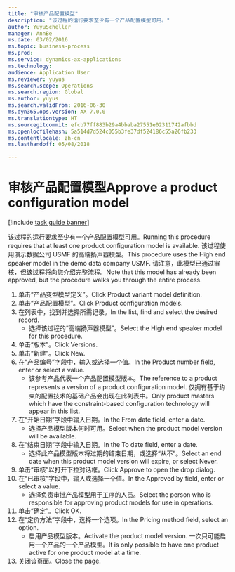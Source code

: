 ```yaml
--- 
title: "审核产品配置模型"
description: "该过程的运行要求至少有一个产品配置模型可用。"
author: YuyuScheller
manager: AnnBe
ms.date: 03/02/2016
ms.topic: business-process
ms.prod: 
ms.service: dynamics-ax-applications
ms.technology: 
audience: Application User
ms.reviewer: yuyus
ms.search.scope: Operations
ms.search.region: Global
ms.author: yuyus
ms.search.validFrom: 2016-06-30
ms.dyn365.ops.version: AX 7.0.0
ms.translationtype: HT
ms.sourcegitcommit: efcb77ff883b29a4bbaba27551e02311742afbbd
ms.openlocfilehash: 5a514d7d524c055b3fe37df524186c55a26fb233
ms.contentlocale: zh-cn
ms.lasthandoff: 05/08/2018

---
```

# <a name="approve-a-product-configuration-model"></a><span data-ttu-id="07c0d-103">审核产品配置模型</span><span class="sxs-lookup"><span data-stu-id="07c0d-103">Approve a product configuration model</span></span>

[!include [task guide banner](../../includes/task-guide-banner.md)]

<span data-ttu-id="07c0d-104">该过程的运行要求至少有一个产品配置模型可用。</span><span class="sxs-lookup"><span data-stu-id="07c0d-104">Running this procedure requires that at least one product configuration model is available.</span></span> <span data-ttu-id="07c0d-105">该过程使用演示数据公司 USMF 的高端扬声器模型。</span><span class="sxs-lookup"><span data-stu-id="07c0d-105">This procedure uses the High end speaker model in the demo data company USMF.</span></span> <span data-ttu-id="07c0d-106">请注意，此模型已通过审核，但该过程将向您介绍完整流程。</span><span class="sxs-lookup"><span data-stu-id="07c0d-106">Note that this model has already been approved, but the procedure walks you through the entire process.</span></span>

1. <span data-ttu-id="07c0d-107">单击“产品变型模型定义”。</span><span class="sxs-lookup"><span data-stu-id="07c0d-107">Click Product variant model definition.</span></span>
2. <span data-ttu-id="07c0d-108">单击“产品配置模型”。</span><span class="sxs-lookup"><span data-stu-id="07c0d-108">Click Product configuration models.</span></span>
3. <span data-ttu-id="07c0d-109">在列表中，找到并选择所需记录。</span><span class="sxs-lookup"><span data-stu-id="07c0d-109">In the list, find and select the desired record.</span></span>
    * <span data-ttu-id="07c0d-110">选择该过程的“高端扬声器模型”。</span><span class="sxs-lookup"><span data-stu-id="07c0d-110">Select the High end speaker model for this procedure.</span></span>  
4. <span data-ttu-id="07c0d-111">单击“版本”。</span><span class="sxs-lookup"><span data-stu-id="07c0d-111">Click Versions.</span></span>
5. <span data-ttu-id="07c0d-112">单击“新建”。</span><span class="sxs-lookup"><span data-stu-id="07c0d-112">Click New.</span></span>
6. <span data-ttu-id="07c0d-113">在“产品编号”字段中，输入或选择一个值。</span><span class="sxs-lookup"><span data-stu-id="07c0d-113">In the Product number field, enter or select a value.</span></span>
    * <span data-ttu-id="07c0d-114">该参考产品代表一个产品配置模型版本。</span><span class="sxs-lookup"><span data-stu-id="07c0d-114">The reference to a product represents a version of a product configuration model.</span></span> <span data-ttu-id="07c0d-115">仅拥有基于约束的配置技术的基础产品会出现在此列表中。</span><span class="sxs-lookup"><span data-stu-id="07c0d-115">Only product masters which have the constraint-based configuration technology will appear in this list.</span></span>  
7. <span data-ttu-id="07c0d-116">在“开始日期”字段中输入日期。</span><span class="sxs-lookup"><span data-stu-id="07c0d-116">In the From date field, enter a date.</span></span>
    * <span data-ttu-id="07c0d-117">选择产品模型版本何时可用。</span><span class="sxs-lookup"><span data-stu-id="07c0d-117">Select when the product model version will be available.</span></span>  
8. <span data-ttu-id="07c0d-118">在“结束日期”字段中输入日期。</span><span class="sxs-lookup"><span data-stu-id="07c0d-118">In the To date field, enter a date.</span></span>
    * <span data-ttu-id="07c0d-119">选择此产品模型版本将过期的结束日期，或选择“从不”。</span><span class="sxs-lookup"><span data-stu-id="07c0d-119">Select an end date when this product model version will expire, or select Never.</span></span>  
9. <span data-ttu-id="07c0d-120">单击“审核”以打开下拉对话框。</span><span class="sxs-lookup"><span data-stu-id="07c0d-120">Click Approve to open the drop dialog.</span></span>
10. <span data-ttu-id="07c0d-121">在“已审核”字段中，输入或选择一个值。</span><span class="sxs-lookup"><span data-stu-id="07c0d-121">In the Approved by field, enter or select a value.</span></span>
    * <span data-ttu-id="07c0d-122">选择负责审批产品模型用于工序的人员。</span><span class="sxs-lookup"><span data-stu-id="07c0d-122">Select the person who is responsible for approving product models for use in operations.</span></span>  
11. <span data-ttu-id="07c0d-123">单击“确定”。</span><span class="sxs-lookup"><span data-stu-id="07c0d-123">Click OK.</span></span>
12. <span data-ttu-id="07c0d-124">在“定价方法”字段中，选择一个选项。</span><span class="sxs-lookup"><span data-stu-id="07c0d-124">In the Pricing method field, select an option.</span></span>
    * <span data-ttu-id="07c0d-125">启用产品模型版本。</span><span class="sxs-lookup"><span data-stu-id="07c0d-125">Activate the product model version.</span></span> <span data-ttu-id="07c0d-126">一次只可能启用一个产品的一个产品模型。</span><span class="sxs-lookup"><span data-stu-id="07c0d-126">It is only possible to have one product active for one product model at a time.</span></span>  
13. <span data-ttu-id="07c0d-127">关闭该页面。</span><span class="sxs-lookup"><span data-stu-id="07c0d-127">Close the page.</span></span>


